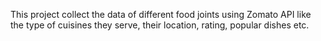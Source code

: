 This project collect the data of different food joints using Zomato API like the type of cuisines they serve, their location, rating, popular dishes etc.
